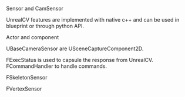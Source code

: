Sensor and CamSensor

UnrealCV features are implemented with native c++ and can be used in blueprint or through python API.

Actor and component

UBaseCameraSensor are USceneCaptureComponent2D.

FExecStatus is used to capsule the response from UnrealCV.
FCommandHandler to handle commands.

FSkeletonSensor

FVertexSensor
